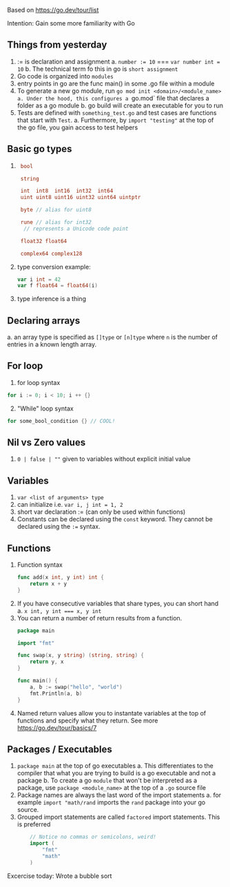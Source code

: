 Based on https://go.dev/tour/list

Intention: Gain some more familiarity with Go



## Things from yesterday
1. := is declaration and assignment
    a. `number := 10` === `var number int = 10`
    b. The technical term fo this in go is `short assignment`
2. Go code is organized into `modules`
3. entry points in go are the func main() in some .go file within a module
4. To generate a new go module, run `go mod init <domain>/<module_name> 
    a. Under the hood, this configures a `go.mod` file that declares a folder as a go module 
    b. go build will create an executable for you to run
5. Tests are defined with `something_test.go` and test cases are functions that start with `Test`.
    a. Furthermore, by `import "testing"` at the top of the go file, you gain access to test helpers

## Basic go types
1. ```go
    bool

    string

    int  int8  int16  int32  int64
    uint uint8 uint16 uint32 uint64 uintptr

    byte // alias for uint8

    rune // alias for int32
     // represents a Unicode code point

    float32 float64

    complex64 complex128
    ```
2.  type conversion example: 
    ```go
    var i int = 42
    var f float64 = float64(i)
    ```
3. type inference is a thing

## Declaring arrays
a. an array type is specified as `[]type` or `[n]type` where `n` is the number of entries
in a known length array.

## For loop 
1. for loop syntax
```go
for i := 0; i < 10; i ++ {}
```
2. "While" loop syntax
```go
for some_bool_condition {} // COOL!
```

## Nil vs Zero values
1. `0 | false | ""` given to variables without explicit initial value

## Variables
1. `var <list of arguments> type`
2. can initialize i.e. `var i, j int = 1, 2`
3. short var declaration := (can only be used within functions)
4. Constants can be declared using the `const` keyword. They cannot be
declared using the `:=` syntax.

## Functions
1. Function syntax
    ```go
    func add(x int, y int) int {
	    return x + y
    }
    ```
2. If you have consecutive variables that share types, you can short hand
    a. `x int, y int === x, y int`
3. You can return a number of return results from a function. 
    ```go
    package main

    import "fmt"

    func swap(x, y string) (string, string) {
	    return y, x
    }

    func main() {
	    a, b := swap("hello", "world")
	    fmt.Println(a, b)
    }
    ```
4. Named return values allow you to instantate variables at the top of functions and specify
what they return. See more https://go.dev/tour/basics/7

## Packages / Executables
1. `package main` at the top of go executables
    a. This differentiates to the compiler that what you are trying to build is a go executable
    and not a package
    b. To create a go `module` that won't be interpreted as a package, use `package <module_name>`
    at the top of a `.go` source file
2. Package names are always the last word of the import statements
    a. for example `import "math/rand` imports the `rand` package into your go source.
3. Grouped import statements are called `factored` import statements. This is preferred
    ```go
        // Notice no commas or semicolons, weird!
        import (
	        "fmt"
	        "math"
        )
    ```


Excercise today: Wrote a bubble sort

